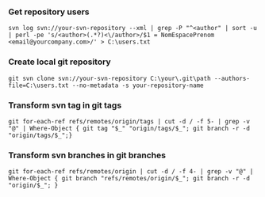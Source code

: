 ### Get repository users
`svn log svn://your-svn-repository --xml | grep -P "^<author" | sort -u | perl -pe 's/<author>(.*?)<\/author>/$1 = NomEspacePrenom <email@yourcompany.com>/' > C:\users.txt`
### Create local git repository
`git svn clone svn://your-svn-repository C:\your\.git\path --authors-file=C:\users.txt --no-metadata -s your-repository-name`
### Transform svn tag in git tags
`git for-each-ref refs/remotes/origin/tags | cut -d / -f 5- | grep -v "@" | Where-Object { git tag "$_" "origin/tags/$_"; git branch -r -d "origin/tags/$_";}`
### Transform svn branches in git branches
`git for-each-ref refs/remotes/origin | cut -d / -f 4- | grep -v "@" | Where-Object { git branch "refs/remotes/origin/$_"; git branch -r -d "origin/$_"; }`
